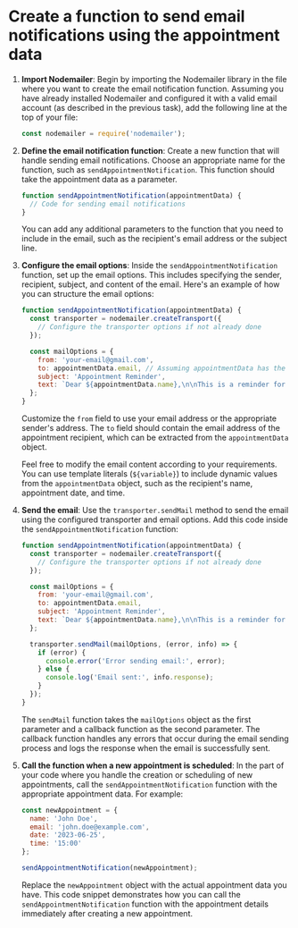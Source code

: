 

# Create a function to send email notifications using the appointment data
1. **Import Nodemailer**: Begin by importing the Nodemailer library in the file where you want to create the email notification function. Assuming you have already installed Nodemailer and configured it with a valid email account (as described in the previous task), add the following line at the top of your file:

   ```javascript
   const nodemailer = require('nodemailer');
   ```

2. **Define the email notification function**: Create a new function that will handle sending email notifications. Choose an appropriate name for the function, such as `sendAppointmentNotification`. This function should take the appointment data as a parameter.

   ```javascript
   function sendAppointmentNotification(appointmentData) {
     // Code for sending email notifications
   }
   ```

   You can add any additional parameters to the function that you need to include in the email, such as the recipient's email address or the subject line.

3. **Configure the email options**: Inside the `sendAppointmentNotification` function, set up the email options. This includes specifying the sender, recipient, subject, and content of the email. Here's an example of how you can structure the email options:

   ```javascript
   function sendAppointmentNotification(appointmentData) {
     const transporter = nodemailer.createTransport({
       // Configure the transporter options if not already done
     });

     const mailOptions = {
       from: 'your-email@gmail.com',
       to: appointmentData.email, // Assuming appointmentData has the recipient's email address
       subject: 'Appointment Reminder',
       text: `Dear ${appointmentData.name},\n\nThis is a reminder for your appointment on ${appointmentData.date} at ${appointmentData.time}. Please be punctual.\n\nBest regards,\nYour Travel Agency`
     };
   }
   ```

   Customize the `from` field to use your email address or the appropriate sender's address. The `to` field should contain the email address of the appointment recipient, which can be extracted from the `appointmentData` object.

   Feel free to modify the email content according to your requirements. You can use template literals (`${variable}`) to include dynamic values from the `appointmentData` object, such as the recipient's name, appointment date, and time.

4. **Send the email**: Use the `transporter.sendMail` method to send the email using the configured transporter and email options. Add this code inside the `sendAppointmentNotification` function:

   ```javascript
   function sendAppointmentNotification(appointmentData) {
     const transporter = nodemailer.createTransport({
       // Configure the transporter options if not already done
     });

     const mailOptions = {
       from: 'your-email@gmail.com',
       to: appointmentData.email,
       subject: 'Appointment Reminder',
       text: `Dear ${appointmentData.name},\n\nThis is a reminder for your appointment on ${appointmentData.date} at ${appointmentData.time}. Please be punctual.\n\nBest regards,\nYour Travel Agency`
     };

     transporter.sendMail(mailOptions, (error, info) => {
       if (error) {
         console.error('Error sending email:', error);
       } else {
         console.log('Email sent:', info.response);
       }
     });
   }
   ```

   The `sendMail` function takes the `mailOptions` object as the first parameter and a callback function as the second parameter. The callback function handles any errors that occur during the email sending process and logs the response when the email is successfully sent.

5. **Call the function when a new appointment is scheduled**: In the part of your code where you handle the creation or scheduling of new appointments, call the `sendAppointmentNotification` function with the appropriate appointment data. For example:

   ```javascript
   const newAppointment = {
     name: 'John Doe',
     email: 'john.doe@example.com',
     date: '2023-06-25',
     time: '15:00'
   };

   sendAppointmentNotification(newAppointment);
   ```

   Replace the `newAppointment` object with the actual appointment data you have. This code snippet demonstrates how you can call the `sendAppointmentNotification` function with the appointment details immediately after creating a new appointment.

